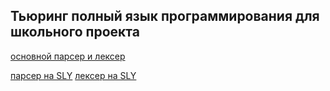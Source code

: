 ## Тьюринг полный язык программирования для школьного проекта
[основной парсер и лексер](main.py)

[парсер на SLY](parser.py)
[лексер на SLY](lexer.py)

